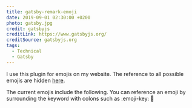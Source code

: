 ```yaml
---
title: gatsby-remark-emoji
date: 2019-09-01 02:30:00 +0200
photo: gatsby.jpg
credit: gatsbyjs
creditLink: https://www.gatsbyjs.org/
creditSource: gatsbyjs.org
tags:
  - Technical
  - Gatsby
---
```


I use this plugin for emojis on my website. The reference to all possible emojis are hidden
[here](https://raw.githubusercontent.com/omnidan/node-emoji/master/lib/emoji.json).

The current emojis include the following. You can reference an emoji by surrounding
the keyword with colons such as :emoji-key:
:100:
